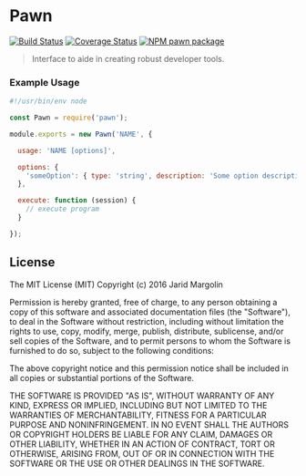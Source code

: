 # Pawn

[![Build Status](https://travis-ci.org/admiraljs/pawn.svg?branch=master)](https://travis-ci.org/admiraljs/pawn) [![Coverage Status](https://coveralls.io/repos/github/admiraljs/pawn/badge.svg?branch=master)](https://coveralls.io/github/admiraljs/pawn?branch=master) [![NPM pawn package](https://img.shields.io/npm/v/pawn.svg)](https://npmjs.org/package/pawn)

> Interface to aide in creating robust developer tools.


### Example Usage

```js
#!/usr/bin/env node

const Pawn = require('pawn');

module.exports = new Pawn('NAME', {

  usage: 'NAME [options]',

  options: {
    'someOption': { type: 'string', description: 'Some option description.' }
  },

  execute: function (session) {
    // execute program
  }

});
```


## License

The MIT License (MIT) Copyright (c) 2016 Jarid Margolin

Permission is hereby granted, free of charge, to any person obtaining a copy of this software and associated documentation files (the "Software"), to deal in the Software without restriction, including without limitation the rights to use, copy, modify, merge, publish, distribute, sublicense, and/or sell copies of the Software, and to permit persons to whom the Software is furnished to do so, subject to the following conditions:

The above copyright notice and this permission notice shall be included in all copies or substantial portions of the Software.

THE SOFTWARE IS PROVIDED "AS IS", WITHOUT WARRANTY OF ANY KIND, EXPRESS OR IMPLIED, INCLUDING BUT NOT LIMITED TO THE WARRANTIES OF MERCHANTABILITY, FITNESS FOR A PARTICULAR PURPOSE AND NONINFRINGEMENT. IN NO EVENT SHALL THE AUTHORS OR COPYRIGHT HOLDERS BE LIABLE FOR ANY CLAIM, DAMAGES OR OTHER LIABILITY, WHETHER IN AN ACTION OF CONTRACT, TORT OR OTHERWISE, ARISING FROM, OUT OF OR IN CONNECTION WITH THE SOFTWARE OR THE USE OR OTHER DEALINGS IN THE SOFTWARE.